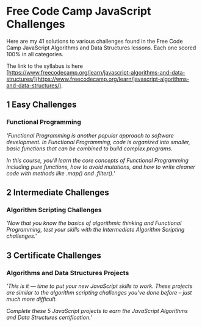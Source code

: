 # Free Code Camp JavaScript Challenges
Here are my 41 solutions to various challenges found in the Free Code Camp JavaScript Algorithms and Data Structures lessons. Each one scored 100% in all categories.

The link to the syllabus is here [https://www.freecodecamp.org/learn/javascript-algorithms-and-data-structures/](https://www.freecodecamp.org/learn/javascript-algorithms-and-data-structures/).


## 1 Easy Challenges
### Functional Programming

*'Functional Programming is another popular approach to software development. In Functional Programming, code is organized into smaller, basic functions that can be combined to build complex programs.*

*In this course, you'll learn the core concepts of Functional Programming including pure functions, how to avoid mutations, and how to write cleaner code with methods like .map() and .filter().'*



## 2 Intermediate Challenges
### Algorithm Scripting Challenges

*'Now that you know the basics of algorithmic thinking and Functional Programming, test your skills with the Intermediate Algorithm Scripting challenges.'*



## 3 Certificate Challenges
### Algorithms and Data Structures Projects
 

*'This is it — time to put your new JavaScript skills to work. These projects are similar to the algorithm scripting challenges you've done before – just much more difficult.*

*Complete these 5 JavaScript projects to earn the JavaScript Algorithms and Data Structures certification.'*
